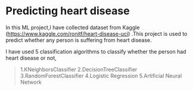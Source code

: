 # Predicting heart disease
In this ML project,I have collected dataset from Kaggle (https://www.kaggle.com/ronitf/heart-disease-uci) .This project is used to predict whether any person is suffering from heart disease.

I have used 5 classification algorithms to classify whether the person had heart disease or not,
  > 1.KNeighborsClassifier
  > 2.DecisionTreeClassifier
  > 3.RandomForestClassifier
  > 4.Logistic Regression
  > 5.Artificial Neural Network
